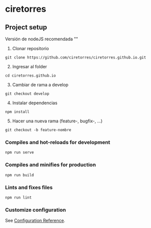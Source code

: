 # ciretorres

## Project setup

Versión de nodeJS recomendada ""
1. Clonar repositorio
```
git clone https://github.com/ciretorres/ciretorres.github.io.git
```
2. Ingresar al folder

```
cd ciretorres.github.io
```
3. Cambiar de rama a develop

```
git checkout develop
```
4. Instalar dependencias

```
npm install
```
5. Hacer una nueva rama (feature-, bugfix-, ...)

```
git checkout -b feature-nombre
```

### Compiles and hot-reloads for development
```
npm run serve
```

### Compiles and minifies for production
```
npm run build
```

### Lints and fixes files
```
npm run lint
```

### Customize configuration
See [Configuration Reference](https://cli.vuejs.org/config/).
